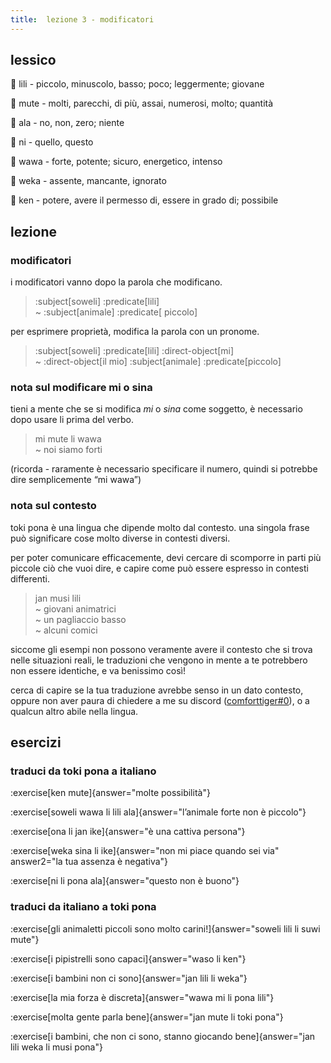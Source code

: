 ```yaml
---
title:  lezione 3 - modificatori 
---
```


## lessico
󱤨 lili - piccolo, minuscolo, basso; poco; leggermente; giovane

󱤼 mute - molti, parecchi, di più, assai, numerosi, molto; quantità

󱤂 ala - no, non, zero; niente

󱥁 ni - quello, questo

󱥵 wawa - forte, potente; sicuro, energetico, intenso

󱥶 weka - assente, mancante, ignorato

󱤘 ken - potere, avere il permesso di, essere in grado di; possibile

## lezione
### modificatori
i modificatori vanno dopo la parola che modificano.

<!-- here i'm using the predicate and subject components for the color highlighting, even though obv theyre not actually for marking the subject and predicate. dont worry about it..... -->
> :subject[soweli] :predicate[lili] \
> ~ :subject[animale] :predicate[ piccolo]

per esprimere proprietà, modifica la parola con un pronome.

> :subject[soweli] :predicate[lili] :direct-object[mi] \
> ~ :direct-object[il mio] :subject[animale] :predicate[piccolo]

### nota sul modificare mi o sina
tieni a mente che se si modifica *mi* o *sina* come soggetto, è necessario dopo usare li prima del verbo.

> mi mute li wawa \
> ~ noi siamo forti

(ricorda - raramente è necessario specificare il numero, quindi si potrebbe dire semplicemente “mi wawa”)

### nota sul contesto

toki pona è una lingua che dipende molto dal contesto. una singola frase può significare cose molto diverse in contesti diversi.

per poter comunicare efficacemente, devi cercare di scomporre in parti più piccole ciò che vuoi dire, e capire come può essere espresso in contesti differenti.

> jan musi lili \
> ~ giovani animatrici \
> ~ un pagliaccio basso \
> ~ alcuni comici

siccome gli esempi non possono veramente avere il contesto che si trova nelle situazioni reali, le traduzioni che vengono in mente a te potrebbero non essere identiche, e va benissimo così!

cerca di capire se la tua traduzione avrebbe senso in un dato contesto, oppure non aver paura di chiedere a me su discord ([comforttiger#0](https://discord.com/users/152843864342790145)), o a qualcun altro abile nella lingua. 

## esercizi
### traduci da toki pona a italiano
:exercise[ken mute]{answer="molte possibilità"}

:exercise[soweli wawa li lili ala]{answer="l’animale forte non è piccolo"}

:exercise[ona li jan ike]{answer="è una cattiva persona"}

:exercise[weka sina li ike]{answer="non mi piace quando sei via" answer2="la tua assenza è negativa"}

:exercise[ni li pona ala]{answer="questo non è buono"}

### traduci da italiano a toki pona
:exercise[gli animaletti piccoli sono molto carini!]{answer="soweli lili li suwi mute"}

:exercise[i pipistrelli sono capaci]{answer="waso li ken"}

:exercise[i bambini non ci sono]{answer="jan lili li weka"}

:exercise[la mia forza è discreta]{answer="wawa mi li pona lili"}

:exercise[molta gente parla bene]{answer="jan mute li toki pona"}

:exercise[i bambini, che non ci sono, stanno giocando bene]{answer="jan lili weka li musi pona"}
